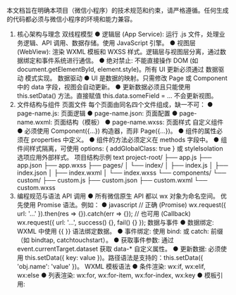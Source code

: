 本文档旨在明确本项目（微信小程序）的技术规范和约束，请严格遵循。任何生成的代码都必须与微信小程序的环境和能力兼容。
1. 核心架构与理念
双线程模型
● 逻辑层 (App Service): 运行 .js 文件，处理业务逻辑、API 调用、数据存储。使用 JavaScript 引擎。
● 视图层 (WebView): 渲染 WXML 模板和 WXSS 样式。逻辑层与视图层分离，通过数据绑定和事件系统进行通信。
● 绝对禁止: 不能直接操作 DOM (如 document.getElementById, element.style)。所有 UI 更新必须通过 数据驱动 模式实现。
数据驱动
● UI 是数据的映射。只需修改 Page 或 Component 中的 data 字段，视图会自动更新。
● 更新数据必须且只能使用 this.setData() 方法。直接赋值 this.data.someField = ... 不会更新视图。
2. 文件结构与组件
页面文件
每个页面由同名四个文件组成，缺一不可：
● page-name.js: 页面逻辑
● page-name.json: 页面配置
● page-name.wxml: 页面结构（模板）
● page-name.wxss: 页面样式
自定义组件
● 必须使用 Component({...}) 构造器，而非 Page({...})。
● 组件的属性必须在 properties 中定义。
● 组件的方法必须定义在 methods 字段中。
● 组件间样式隔离，可使用 options: { addGlobalClass: true } 或 styleIsolation 选项应用外部样式。
项目结构示例
text
project-root/
├── app.js
├── app.json
├── app.wxss
├── pages/
│   └── index/
│       ├── index.js
│       ├── index.json
│       ├── index.wxml
│       └── index.wxss
└── components/
    └── custom/
        ├── custom.js
        ├── custom.json
        ├── custom.wxml
        └── custom.wxss
3. 编程规范与语法
API 调用
● 所有微信原生 API 都以 wx 对象为命名空间。
优先使用 Promise 语法。例如：
● javascript
// 正确 (Promise)
wx.request({ url: '...' }).then(res => {}).catch(err => {});
// 也可用 (Callback)
wx.request({ url: '...', success() {}, fail() {} });
数据与事件
● 数据绑定: WXML 中使用 {{ }} 语法绑定数据。
● 事件绑定: 使用 bind: 或 catch: 前缀（如 bindtap, catchtouchstart）。
● 获取事件参数: 通过 event.currentTarget.dataset 获取 data-* 自定义属性。
● 更新数据: 必须使用 this.setData({ key: value })。路径语法是支持的：this.setData({ 'obj.name': 'value' })。
WXML 模板语法
● 条件渲染: wx:if, wx:elif, wx:else
● 列表渲染: wx:for, wx:for-item, wx:for-index, wx:key
● 模板引用: <template is="templateName" data="{{...}}" />
WXS 使用
● WXS 是运行在视图层的脚本，不能调用大多数 wx.xxx API。
● 主要用于 WXML 中的过滤器或计算属性（如日期格式化）。
● 定义在 <wxs module="m1"> 标签内或外联 .wxs 文件。
4. 样式 (WXSS) 规范
● 尺寸单位: 优先使用 rpx（响应式像素），而非 px。
● 样式选择器: 支持大多数 CSS 选择器，但不能使用 * 通配符。
● 局部样式: 页面和组件的 WXSS 默认局部生效。App 的 app.wxss 是全局样式。
● 字体图标: 禁止使用外链 Web 字体。请使用 base64 或本地字体文件。
5. 路由与导航
● 禁止使用 <a> 标签或 window.location。
● 必须使用小程序导航 API：
  ○ wx.navigateTo({ url: '/pages/a/a' }): 保留当前页面，跳转新页面。
  ○ wx.redirectTo({ url: '' }): 关闭当前页面，跳转新页面。
  ○ wx.switchTab({ url: '' }): 跳转到 tabBar 页面。
  ○ wx.navigateBack(): 返回上一页面。
6. 网络与安全
● 服务器域名必须在[微信公众平台]后台配置。
● 开发阶段可在开发者工具中开启“不校验合法域名”进行调试。
● 所有网络请求必须使用 wx.request。
7. 性能与最佳实践
分包加载
● 项目必须配置分包以优化首屏加载。
● 在 app.json 中配置 subpackages 字段。
● TabBar 页面必须在主包中。
setData 优化
● 仅传输变化的数据：this.setData({ specificField: newValue })，避免传输大量无关数据。
● 严格控制 setData 的频率和数据量。
图片资源
● 必须对图片进行压缩。
● 使用懒加载：<image lazy-load></image>。
8. 常见 AI “幻觉”与禁忌清单
🚫 绝对禁止以下操作：
● ❌ 使用 document, window, jQuery 等浏览器特有对象。
● ❌ 操作 DOM (如 .querySelector, .innerHTML, .style)。
● ❌ 使用 require 引入未安装的 npm 包或未声明的模块。
● ❌ 在 WXML 中直接编写复杂的 JavaScript 逻辑（应使用 WXS 或计算后通过数据绑定传入）。
● ❌ 使用 iframe, WebSocket (需用 wx.connectSocket), alert, console 弹窗 (需用 wx.showModal)。
✅ 正确的做法：
● ✔️ 使用 wx 命名空间下的 API。
● ✔️ 使用 this.setData() 驱动视图更新。
● ✔️ 使用 wx.navigateTo 等进行路由跳转。
● ✔️ 使用 rpx 作为样式单位。
● ✔️ 在 app.json 中提前规划 pages 和 subpackages。